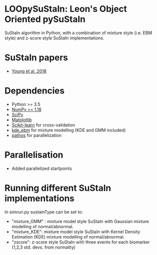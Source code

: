 LOOpySuStaIn: Leon's Object Oriented pySuStaIn
============

SuStaIn algorithm in Python, with a combination of mixture style (i.e. EBM style) and z-score style SuStaIn implementations.

SuStaIn papers
============
- [Young et al. 2018](https://doi.org/10.1038/s41467-018-05892-0)

Dependencies
============
- Python >= 3.5 
- [NumPy >= 1.18](https://github.com/numpy/numpy)
- [SciPy](https://github.com/scipy/scipy)
- [Matplotlib](https://github.com/matplotlib/matplotlib)
- [Scikit-learn](https://scikit-learn.org) for cross-validation
- [kde_ebm](https://github.com/noxtoby/kde_ebm_open) for mixture modelling (KDE and GMM included)
- [pathos](https://github.com/uqfoundation/pathos) for parallelization

Parallelisation
===============
- Added parallelized startpoints

Running different SuStaIn implementations
===============
In simrun.py sustainType can be set to:
  - "mixture_GMM" : mixture model style SuStaIn with Gaussian mixture modelling of normal/abnormal.
  - "mixture_KDE":  mixture model style SuStaIn with Kernel Density Estimation (KDE) mixture modelling of normal/abnormal.
  - "zscore":       z-score style SuStaIn with three events for each biomarker (1,2,3 std. devs. from normality)

